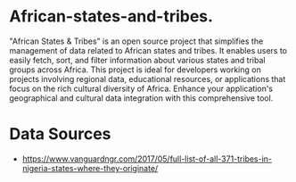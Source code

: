 # African-states-and-tribes.

"African States & Tribes" is an open source project that simplifies the management of data related to African states and tribes. It enables users to easily fetch, sort, and filter information about various states and tribal groups across Africa. This project is ideal for developers working on projects involving regional data, educational resources, or applications that focus on the rich cultural diversity of Africa. Enhance your application's geographical and cultural data integration with this comprehensive tool.

# Data Sources
- https://www.vanguardngr.com/2017/05/full-list-of-all-371-tribes-in-nigeria-states-where-they-originate/